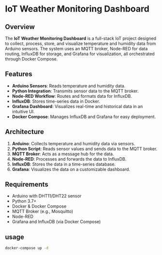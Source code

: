 # IoT Weather Monitoring Dashboard

## Overview
The **IoT Weather Monitoring Dashboard** is a full-stack IoT project designed to collect, process, store, and visualize temperature and humidity data from Arduino sensors. The system uses an MQTT broker, Node-RED for data routing, InfluxDB for storage, and Grafana for visualization, all orchestrated through Docker Compose.

## Features
- **Arduino Sensors**: Reads temperature and humidity data.
- **Python Integration**: Transmits sensor data to the MQTT broker.
- **Node-RED Workflow**: Routes and formats data for InfluxDB.
- **InfluxDB**: Stores time-series data in Docker.
- **Grafana Dashboard**: Visualizes real-time and historical data in an intuitive UI.
- **Docker Compose**: Manages InfluxDB and Grafana for easy deployment.

## Architecture
1. **Arduino**: Collects temperature and humidity data via sensors.
2. **Python Script**: Reads sensor values and sends data to the MQTT broker.
3. **MQTT Broker**: Acts as a message hub for the data.
4. **Node-RED**: Processes and forwards the data to InfluxDB.
5. **InfluxDB**: Stores the data in a time-series database.
6. **Grafana**: Visualizes the data on a customizable dashboard.

## Requirements
- Arduino with DHT11/DHT22 sensor
- Python 3.7+
- Docker & Docker Compose
- MQTT Broker (e.g., Mosquitto)
- Node-RED
- Grafana and InfluxDB (via Docker Compose)

## usage

```bash
docker-compose up -d
```

